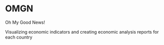 # OMGN
Oh My Good News!


Visualizing economic indicators and creating economic analysis reports for each country
